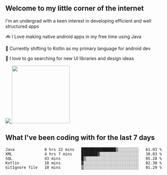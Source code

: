 ## Welcome to my little corner of the internet
I'm an undergrad with a keen interest in developing efficient and well structured apps

🚲 I Love making native android apps in my free time using Java

🌄 Currently shifting to Kotlin as my primary language for android dev

🔮  I love to go searching for new UI libraries and design ideas

<a href="">
  <img src="https://komarev.com/ghpvc/?username=ade3l&style=flat-square" />
</a>

<img height="180em" src="https://github-readme-stats-eight-theta.vercel.app/api/top-langs/?username=ade3l&langs_count=7&theme=cobalt&layout=compact"/>

## What I've been coding with for the last 7 days
<!--START_SECTION:waka-->
```text
Java             8 hrs 22 mins   ███████████████▒░░░░░░░░░   61.03 % 
XML              4 hrs 7 mins    ███████▓░░░░░░░░░░░░░░░░░   30.03 % 
SQL              43 mins         █▒░░░░░░░░░░░░░░░░░░░░░░░   05.28 % 
Kotlin           18 mins         ▓░░░░░░░░░░░░░░░░░░░░░░░░   02.30 % 
GitIgnore file   10 mins         ▒░░░░░░░░░░░░░░░░░░░░░░░░   01.29 % 
```
<!--END_SECTION:waka-->
